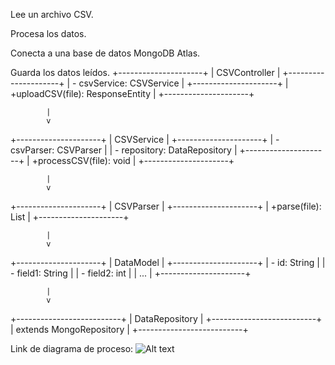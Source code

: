 Lee un archivo CSV.

Procesa los datos.

Conecta a una base de datos MongoDB Atlas.

Guarda los datos leídos.
+---------------------+
|     CSVController   |
+---------------------+
| - csvService: CSVService  |
+---------------------+
| +uploadCSV(file): ResponseEntity |
+---------------------+

            |
            v

+---------------------+
|     CSVService      |
+---------------------+
| - csvParser: CSVParser          |
| - repository: DataRepository    |
+---------------------+
| +processCSV(file): void         |
+---------------------+

            |
            v

+---------------------+
|     CSVParser       |
+---------------------+
| +parse(file): List<DataModel>  |
+---------------------+

            |
            v

+---------------------+
|     DataModel       |
+---------------------+
| - id: String        |
| - field1: String    |
| - field2: int       |
| ...                 |
+---------------------+

            |
            v

+--------------------------+
|   DataRepository         |
+--------------------------+
| extends MongoRepository  |
+--------------------------+

Link de diagrama de proceso:
![Alt text](https://viewer.diagrams.net/?tags=%7B%7D&lightbox=1&highlight=0000ff&edit=_blank&layers=1&nav=1&title=transacciones.drawio.png&dark=auto#R%3Cmxfile%3E%3Cdiagram%20name%3D%22P%C3%A1gina-1%22%20id%3D%2269q7_uZReN5ITKYdg43O%22%3EddG9DoMgEADgp2FXaNTO1talk0NnIlchQc8gjbZPXw1YS2wXcnx3cPwQlrfTxfBeXlGAJjQSE2EnQmmaJfO4wNPDgTpojBKO4g0q9QKPkdeHEjAEhRZRW9WHWGPXQW0D48bgGJbdUYdde97ADqqa673elLDSaUbTzUtQjVw7x8nRZVq%2BFvubDJILHL%2BIFYTlBtG6qJ1y0Mvbre%2Fi1p3%2FZD8HM9DZHwvmYNt7ngQfxIo3%3C%2Fdiagram%3E%3C%2Fmxfile%3E)
